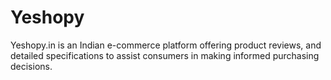 # Yeshopy

Yeshopy.in is an Indian e-commerce platform offering product reviews, and detailed specifications to assist consumers in making informed purchasing decisions.
